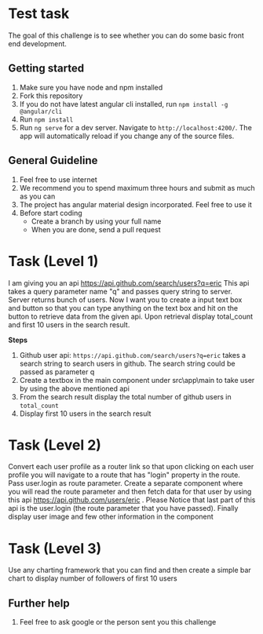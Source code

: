 # Test task
The goal of this challenge is to see whether you can do some basic front end development.


## Getting started
1.  Make sure you have node  and npm installed
1.  Fork this repository 
1.  If you do not have latest angular cli installed, run `npm install -g @angular/cli`
2.	Run `npm install`
3.	Run `ng serve` for a dev server. Navigate to `http://localhost:4200/`. The app will automatically reload if you change any of the source files.

## General Guideline
1.  Feel free to use internet
3.  We recommend you to spend maximum three hours and submit as much as you can
2.  The project has angular material design incorporated. Feel free to use it 
1.  Before start coding 
    *   Create a branch by using your full name
    *   When you are done, send a pull request



# Task (Level 1)
I am giving you an api https://api.github.com/search/users?q=eric This api takes a query parameter name "q" and passes query string to server. Server returns bunch of users. Now I want you to create a input text box and button so that you can type anything on the text box and hit on the button to retrieve data from the given api. Upon retrieval display total_count and first 10 users in the search result.

**Steps**
1.	Github user api: `https://api.github.com/search/users?q=eric` takes a search string to search users in github. The search string could be passed as parameter q
4.	Create a textbox in the main component under src\app\main to take user by using the above mentioned api
5.	From the search result display the total number of github users in `total_count`
6.  Display first 10 users in the search result

# Task (Level 2)
Convert each user profile as a router link so that upon clicking on each user profile you will navigate to a route that has "login" property in the route. Pass user.login as route parameter. Create a separate component where you will read the route parameter and then fetch data for that user by using this api https://api.github.com/users/eric . Please Notice that last part of this api is the user.login (the route parameter that you have passed). Finally display user image and few other information in the component

# Task (Level 3)
Use any charting framework that you can find and then create a simple bar chart to display number of followers of first 10 users

## Further help
1.  Feel free to ask google or the person sent you this challenge

